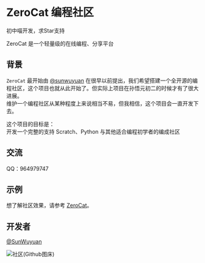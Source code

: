 # ZeroCat 编程社区

初中喵开发，求Star支持


ZeroCat 是一个轻量级的在线编程、分享平台

## 背景

`ZeroCat` 最开始由 [@sunwuyuan](https://github.com/sunwuyuan) 在很早以前提出，我们希望搭建一个全开源的编程社区，这个项目也就从此开始了。但实际上项目在孙悟元初二的时候才有了很大进展。
<br/>维护一个编程社区从某种程度上来说相当不易，但我相信，这个项目会一直开发下去。

这个项目的目标是：
<br/>开发一个完整的支持 Scratch、Python 与其他适合编程初学者的编成社区

## 交流
QQ：964979747

## 示例

想了解社区效果，请参考 [ZeroCat](https://ourworld.wuyuan.dev)。

## 开发者

[@SunWuyuan](https://github.com/sunwuyuan)



![社区(Github图床)](https://github.com/ZeroCatDev/ZeroCat/assets/88357633/d6f4a6ba-daa1-45c8-88f7-4b20d9edbb22)


